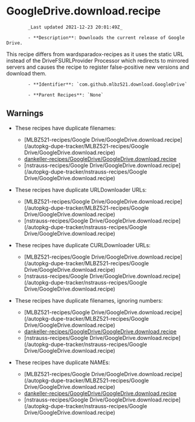 # GoogleDrive.download.recipe

            _Last updated 2021-12-23 20:01:49Z_

            - **Description**: Downloads the current release of Google Drive.

This recipe differs from wardsparadox-recipes as it uses the static URL instead of the DriveFSURLProvider Processor which redirects to mirrored servers and causes the recipe to register false-positive new versions and download them.

            - **Identifier**: `com.github.mlbz521.download.GoogleDrive`

            - **Parent Recipes**: `None`


## Warnings

- These recipes have duplicate filenames:
    - [MLBZ521-recipes/Google Drive/GoogleDrive.download.recipe](/autopkg-dupe-tracker/MLBZ521-recipes/Google Drive/GoogleDrive.download.recipe)
    - [dankeller-recipes/GoogleDrive/GoogleDrive.download.recipe](/autopkg-dupe-tracker/dankeller-recipes/GoogleDrive/GoogleDrive.download.recipe)
    - [nstrauss-recipes/Google Drive/GoogleDrive.download.recipe](/autopkg-dupe-tracker/nstrauss-recipes/Google Drive/GoogleDrive.download.recipe)

- These recipes have duplicate URLDownloader URLs:
    - [MLBZ521-recipes/Google Drive/GoogleDrive.download.recipe](/autopkg-dupe-tracker/MLBZ521-recipes/Google Drive/GoogleDrive.download.recipe)
    - [nstrauss-recipes/Google Drive/GoogleDrive.download.recipe](/autopkg-dupe-tracker/nstrauss-recipes/Google Drive/GoogleDrive.download.recipe)

- These recipes have duplicate CURLDownloader URLs:
    - [MLBZ521-recipes/Google Drive/GoogleDrive.download.recipe](/autopkg-dupe-tracker/MLBZ521-recipes/Google Drive/GoogleDrive.download.recipe)
    - [nstrauss-recipes/Google Drive/GoogleDrive.download.recipe](/autopkg-dupe-tracker/nstrauss-recipes/Google Drive/GoogleDrive.download.recipe)

- These recipes have duplicate filenames, ignoring numbers:
    - [MLBZ521-recipes/Google Drive/GoogleDrive.download.recipe](/autopkg-dupe-tracker/MLBZ521-recipes/Google Drive/GoogleDrive.download.recipe)
    - [dankeller-recipes/GoogleDrive/GoogleDrive.download.recipe](/autopkg-dupe-tracker/dankeller-recipes/GoogleDrive/GoogleDrive.download.recipe)
    - [nstrauss-recipes/Google Drive/GoogleDrive.download.recipe](/autopkg-dupe-tracker/nstrauss-recipes/Google Drive/GoogleDrive.download.recipe)

- These recipes have duplicate NAMEs:
    - [MLBZ521-recipes/Google Drive/GoogleDrive.download.recipe](/autopkg-dupe-tracker/MLBZ521-recipes/Google Drive/GoogleDrive.download.recipe)
    - [dankeller-recipes/GoogleDrive/GoogleDrive.download.recipe](/autopkg-dupe-tracker/dankeller-recipes/GoogleDrive/GoogleDrive.download.recipe)
    - [nstrauss-recipes/Google Drive/GoogleDrive.download.recipe](/autopkg-dupe-tracker/nstrauss-recipes/Google Drive/GoogleDrive.download.recipe)
